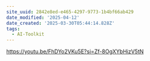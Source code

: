 ```yaml
---
site_uuid: 2842e8ed-e465-4297-9773-1b4bf66ab429
date_modified: '2025-04-12'
date_created: '2025-03-30T05:44:14.828Z'
tags:
  - AI-Toolkit
---
```































https://youtu.be/FhDYo2VKu5E?si=Zf-8OgXYbHizV5tN